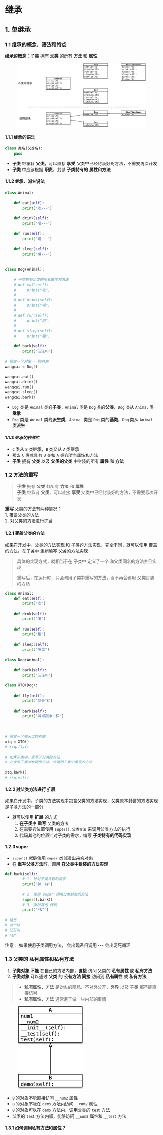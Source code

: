 # 继承

## 1. 单继承

### 1.1 继承的概念、语法和特点

**继承的概念**：**子类** 拥有 **父类** 的所有 **方法** 和 **属性**

<figure><img src="../../../.gitbook/assets/011_继承对比图示.png" alt=""><figcaption></figcaption></figure>

#### 1.1.1 继承的语法

```python
class 类名(父类名):
    pass
```

* **子类** 继承自 **父类**，可以直接 **享受** 父类中已经封装好的方法，不需要再次开发
* **子类** 中应该根据 **职责**，封装 **子类特有的** **属性和方法**

#### 1.1.2 继承、派生说法

```python
class Animal:

    def eat(self):
        print("吃---")

    def drink(self):
        print("喝---")

    def run(self):
        print("跑---")

    def sleep(self):
        print("睡---")


class Dog(Animal):

    # 子类拥有父类的所有属性和方法
    # def eat(self):
    #     print("吃")
    #
    # def drink(self):
    #     print("喝")
    #
    # def run(self):
    #     print("跑")
    #
    # def sleep(self):
    #     print("睡")

    def bark(self):
        print("汪汪叫")

# 创建一个对象 - 狗对象
wangcai = Dog()

wangcai.eat()
wangcai.drink()
wangcai.run()
wangcai.sleep()
wangcai.bark()
```

* `Dog` 类是 `Animal` 类的**子类**，`Animal` 类是 `Dog` 类的**父类**，`Dog` 类从 `Animal` 类**继承**
* `Dog` 类是 `Animal` 类的**派生类**，`Animal` 类是 `Dog` 类的**基类**，`Dog` 类从 `Animal` 类**派生**

#### 1.1.3 继承的传递性

* `C` 类从 `B` 类继承，`B` 类又从 `A` 类继承
* 那么 `C` 类就具有 `B` 类和 `A` 类的所有属性和方法
* **子类** 拥有 **父类** 以及 **父类的父类** 中封装的所有 **属性** 和 **方法**

### **1.2 方法的重写**

> **子类** 拥有 **父类** 的所有 **方法** 和 **属性**\
> **子类** 继承自 **父类**，可以直接 **享受** 父类中已经封装好的方法，不需要再次开发

**重写** 父类的方法有两种情况：\
1\. 覆盖父类的方法\
2\. 对父类的方法进行扩展

#### 1.2.1 覆盖父类的方法

如果在开发中，父类的方法实现 和 子类的方法实现，完全不同，就可以使用 覆盖 的方法，在子类中 重新编写 父类的方法实现

> 具体的实现方式，就相当于在  子类中 定义了一个 和父类同名的方法并且实现
>
> 重写后，在运行时，只会调用子类中重写的方法，而不再会调用 父类封装的方法

```python
class Animal:
    def eat(self):
        print("吃")
        
    def drnk(self):
        print("喝")
        
    def run(self):
        print("跑")
        
    def sleep(self):
        print("睡觉")
        
class Dog(Animal):
    
    def bark(self):
        print("汪汪叫")

class XTQ(Dog):
    
    def fly(self):
        print("我会飞")

    def bark(self):
        print("叫得跟神一样")
        
        

# 创建一个啸天犬的对象
xtq = XTQ()
# xtq.fly()

# 如果子类中，重写了父类的方法
# 在使用子类对象调用方法，会调用子类中重写的方法

xtq.bark()
# xtq.eat()
```

#### 1.2.2 对父类方法进行 扩展

如果在开发中，子类的方法实现中包含父类的方法实现，父类原本封装的方法实现是子类方法的一部分

* 就可以使用 **扩展** 的方式
  1. **在子类中** **重写** 父类的方法
  2. 在需要的位置使用 `super().父类方法` 来调用父类方法的执行
  3. 代码其他的位置针对子类的需求，编写 **子类特有的代码实现**

#### **1.2.3 super**

* `super()` 就是使用 `super` 类创建出来的对象
* 在 **重写父类方法时**，调用 **在父类中封装的方法实现**

```python
def bark(self):
        # 1. 针对子类特有的需求
        print("神一样")
        
        # 2. 使用 super 调用父类封装的方法
        super().bark()
        # 3. 添加其他 代码
        print("*&^")
        
# 输出
# 神一样
# 汪汪叫
# *&^
```

注意： 如果使用子类调用方法， 会出现递归调用 --- 会出现死循环

### 1.3 父类的 私有属性和私有方法

1. **子类对象** **不能** 在自己的方法内部，**直接** 访问 父类的 **私有属性** 或 **私有方法**
2. **子类对象** 可以通过 **父类** 的 **公有方法** **间接** 访问到 **私有属性** 或 **私有方法**

> * **私有属性、方法** 是对象的隐私，不对外公开，**外界** 以及 **子类** 都不能直接访问
> * **私有属性、方法** 通常用于做一些内部的事情

<figure><img src="../../../.gitbook/assets/013_父类的私有属性和私有方法.png" alt="" width="220"><figcaption></figcaption></figure>

* `B` 的对象不能直接访问 `__num2` 属性
* `B` 的对象不能在 `demo` 方法内访问 `__num2` 属性
* `B` 的对象可以在 `demo` 方法内，调用父类的 `test` 方法
* 父类的 `test` 方法内部，能够访问 `__num2` 属性和 `__test` 方法

#### 1.3.1 如何调用私有方法和属性？


